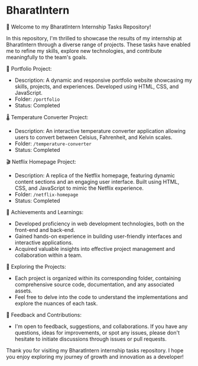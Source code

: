 # BharatIntern

👋 Welcome to my BharatIntern Internship Tasks Repository!

In this repository, I'm thrilled to showcase the results of my internship at BharatIntern through a diverse range of projects. These tasks have enabled me to refine my skills, explore new technologies, and contribute meaningfully to the team's goals.

📁 Portfolio Project:
- Description: A dynamic and responsive portfolio website showcasing my skills, projects, and experiences. Developed using HTML, CSS, and JavaScript.
- Folder: `/portfolio`
- Status: Completed

🌡 Temperature Converter Project:
- Description: An interactive temperature converter application allowing users to convert between Celsius, Fahrenheit, and Kelvin scales.
- Folder: `/temperature-converter`
- Status: Completed

🎬 Netflix Homepage Project:
- Description: A replica of the Netflix homepage, featuring dynamic content sections and an engaging user interface. Built using HTML, CSS, and JavaScript to mimic the Netflix experience.
- Folder: `/netflix-homepage`
- Status: Completed

🌟 Achievements and Learnings:
- Developed proficiency in web development technologies, both on the front-end and back-end.
- Gained hands-on experience in building user-friendly interfaces and interactive applications.
- Acquired valuable insights into effective project management and collaboration within a team.

🔗 Exploring the Projects:
- Each project is organized within its corresponding folder, containing comprehensive source code, documentation, and any associated assets.
- Feel free to delve into the code to understand the implementations and explore the nuances of each task.

🤝 Feedback and Contributions:
- I'm open to feedback, suggestions, and collaborations. If you have any questions, ideas for improvements, or spot any issues, please don't hesitate to initiate discussions through issues or pull requests.

Thank you for visiting my BharatIntern internship tasks repository. I hope you enjoy exploring my journey of growth and innovation as a developer!

